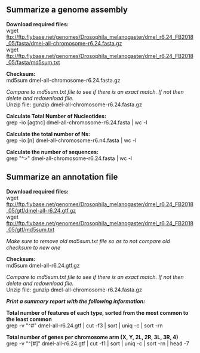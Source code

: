 ## Summarize a genome assembly  

**Download required files:**  
wget ftp://ftp.flybase.net/genomes/Drosophila_melanogaster/dmel_r6.24_FB2018_05/fasta/dmel-all-chromosome-r6.24.fasta.gz  
wget ftp://ftp.flybase.net/genomes/Drosophila_melanogaster/dmel_r6.24_FB2018_05/fasta/md5sum.txt

**Checksum:**  
md5sum dmel-all-chromosome-r6.24.fasta.gz 
  
_Compare to md5sum.txt file to see if there is an exact match. If not then delete and redownload file._  
Unzip file: gunzip dmel-all-chromosome-r6.24.fasta.gz

**Calculate Total Number of Nucleotides:**  
grep -io [agtnc] dmel-all-chromosome-r6.24.fasta | wc -l

**Calculate the total number of Ns:**  
grep -io [n] dmel-all-chromosome-r6.n4.fasta | wc -l  

**Calculate the number of sequences:**  
grep "^>" dmel-all-chromosome-r6.24.fasta | wc -l

## Summarize an annotation file
**Download required files:**  
wget ftp://ftp.flybase.net/genomes/Drosophila_melanogaster/dmel_r6.24_FB2018_05/gtf/dmel-all-r6.24.gtf.gz  
wget ftp://ftp.flybase.net/genomes/Drosophila_melanogaster/dmel_r6.24_FB2018_05/gtf/md5sum.txt  

_Make sure to remove old md5sum.txt file so as to not compare old checksum to new one_  

**Checksum:**  
md5sum dmel-all-r6.24.gtf.gz  

_Compare to md5sum.txt file to see if there is an exact match. If not then delete and redownload file._  
Unzip file: gunzip dmel-all-chromosome-r6.24.fasta.gz

_**Print a summary report with the following information:**_  

**Total number of features of each type, sorted from the most common to the least common**  
grep -v "^#" dmel-all-r6.24.gtf | cut -f3 | sort | uniq -c | sort -rn  

**Total number of genes per chromosome arm (X, Y, 2L, 2R, 3L, 3R, 4)**  
grep -v "^[#]" dmel-all-r6.24.gtf | cut -f1 | sort | uniq -c | sort -rn | head -7

